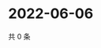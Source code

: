 # 2022-06-06

共 0 条

<!-- BEGIN WEIBO -->
<!-- 最后更新时间 Mon Jun 06 2022 02:14:58 GMT+0800 (China Standard Time) -->

<!-- END WEIBO -->
